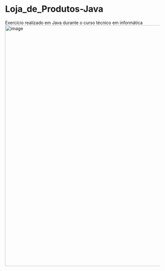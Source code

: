 # Loja_de_Produtos-Java
Exercício realizado em Java durante o curso técnico em informática
<img width="785" alt="image" src="https://user-images.githubusercontent.com/88254161/154281569-454ca5ff-b68f-4a43-b76d-4a6b8aa5ef89.png">
